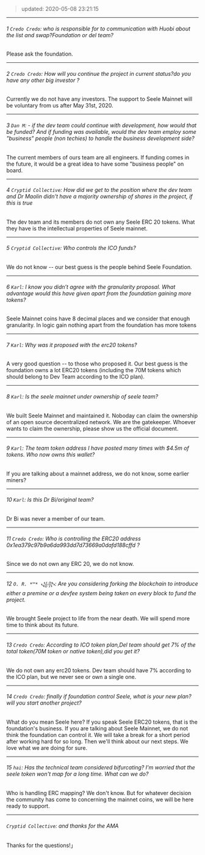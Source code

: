 > updated: 2020-05-08 23:21:15

---

###### 1 `Credo Credo`:    who  is responsible for to communication with Huobi about the list and swap?Foundation or del team?

Please ask the foundation.

---

###### 2 `Credo Credo`:   How will you continue the project in current status?do you have any other big investor ?

Currently we do not have any investors. The support to Seele Mainnet will be voluntary from us after May 31st, 2020.

---

###### 3 `Dan M`:  - if the dev team could continue with development, how would that be funded? And if funding was available, would the dev team employ some \"business\" people (non techies) to handle the business development side?

The current members of ours team are all engineers. If funding comes in the future, it would be a great idea to have some "business people" on board.

---

###### 4 `Cryptid Collective`:  How did we get to the position where the dev team and Dr Maolin didn't have a majority ownership of shares in the project, if this is true

The dev team and its members do not own any Seele ERC 20 tokens. What they have is the intellectual properties of Seele mainnet.

---

###### 5 `Cryptid Collective`: Who controls the ICO funds?

We do not know -- our best guess is the people behind Seele Foundation.

---

###### 6 `Karl`:  I know you didn’t agree with the granularity proposal. What advantage would this have given apart from the foundation gaining more tokens?


Seele Mainnet coins have 8 decimal places and we consider that enough granularity.  In logic gain nothing apart from the foundation has more tokens

---

###### 7 `Karl`: Why was it proposed with the erc20 tokens?

A very good question -- to those who proposed it. Our best guess is the foundation owns a lot ERC20 tokens (including the 70M tokens which should belong to Dev Team according to the ICO plan).


---

###### 8 `Karl`: Is the seele mainnet under ownership of seele team?

We built Seele Mainnet and maintained it. Noboday can claim the ownership of an open source decentralized network. We are the gatekeeper. Whoever wants to claim the ownership, please show us the official document.

---

###### 9 `Karl`: The team token address I have posted many times with $4.5m of tokens. Who now owns this wallet?

If you are talking about a mainnet address, we do not know, some earlier miners?

---

###### 10 `Karl`: Is this Dr Bi/original team?
Dr Bi was never a member of our team.

---

###### 11 `Credo Credo`: Who  is controlling the ERC20 address 0x1ea379c97b9a6da993dd7d73669a0dafd188cffd   ?
Since we do not own any ERC 20, we do not know.

---

###### 12 `O. R. *™* ꧁꧂`: Are you considering forking the blockchain to introduce either a premine or a devfee system being taken on every block to fund the project.

 We brought Seele project to life from the near death. We will spend more time to think about its future.

---

###### 13 `Credo Credo`: According to ICO token plan,Del team should get 7% of the total token(70M token or native token),did you get  it?

We do not own any erc20 tokens. Dev team should have 7% according to the ICO plan, but we never see or own a single one.

---

###### 14 `Credo Credo`: finally if  foundation control Seele, what is your new plan?will you start another project?

What do you mean Seele here? If you speak Seele ERC20 tokens, that is the foundation's business. If you are talking about Seele Mainnet, we do not think the foundation can control it. We will take a break for a short period after working hard for so long. Then we'll think about our next steps. We love what we are doing for sure.

---

###### 15 `hai`: Has the technical team considered bifurcating? I'm worried that the seele token won't map for a long time. What can we do?

Who is handling ERC mapping? We don't know. But for whatever decision the community has come to concerning the mainnet coins, we will be here ready to support.

---

###### `Cryptid Collective`: and thanks for the AMA

Thanks for the questions!」
